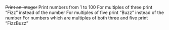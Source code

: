 ~~Print an integer~~
Print numbers from 1 to 100
For multiples of three print “Fizz” instead of the number
For multiples of five print “Buzz” instead of the number
For numbers which are multiples of both three and five print “FizzBuzz”
